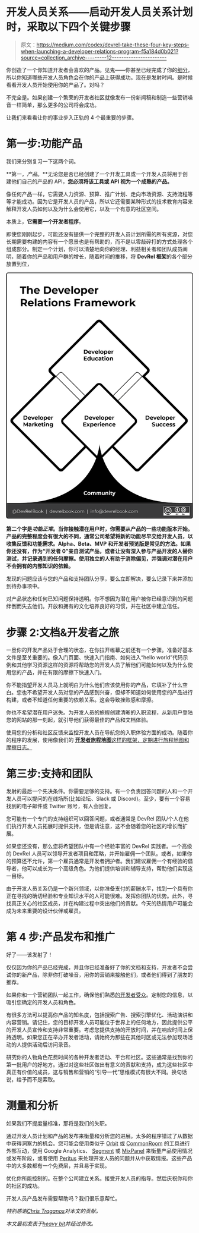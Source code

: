 # 开发人员关系——启动开发人员关系计划时，采取以下四个关键步骤

> 原文：<https://medium.com/codex/devrel-take-these-four-key-steps-when-launching-a-developer-relations-program-f5a184d0b021?source=collection_archive---------12----------------------->

你创造了一个你知道开发者会喜欢的产品。见鬼——你甚至已经完成了你的[细分](https://www.heavybit.com/library/article/heres-how-to-do-segmentation-better)，所以你知道哪些开发人员角色会在你的产品上获得成功。现在是发射时间。是时候看看开发人员开始使用你的产品了。对吗？

不完全是。如果创建一个繁荣的开发者社区就像发布一份新闻稿和制造一些营销噪音一样简单，那么更多的公司将会成功。

让我们来看看让你的事业步入正轨的 4 个最重要的步骤。

# 第一步:功能产品

我们来分别复习一下这两个词。

**第一，*产品*。**无论您是否已经创建了一个开发工具或一个开发人员将用于创建他们自己的产品的 API，**您必须将该工具或 API 视为一个成熟的产品。**

像任何产品一样，它需要人力资源、预算、推广计划、走向市场资源、支持流程等等才能成功。因为它是开发人员的产品，所以它还需要某种形式的技术教育内容来解释开发人员如何以及为什么会使用它，以及一个有意的社区空间。

本质上，**它需要一个开发者程序**。

即使您刚刚起步，可能还没有提供一个完整的开发人员计划所需的所有资源，对您长期需要构建的内容有一个愿景也是有帮助的，而不是以零敲碎打的方式处理各个组成部分。制定一个计划，你可以清楚地向你的经理、利益相关者和团队成员阐明，随着你的产品和用户群的增长，随着时间的推移，将 **DevRel 框架**的各个部分放置到位，

![](img/fe0bb24a518cd06043f1b9455582bcff.png)

**第二个字是*功能正常*。当你接触潜在用户时，你需要从产品的一些功能版本开始。产品的完整程度会有很大的不同，通常公司希望将新的功能尽早交给开发人员，以收集反馈和功能需求。Alpha、Beta、MVP 和开发者预览版是常见的方法。如果你还没有，作为“开发者 0”亲自测试产品，或者让没有深入参与产品开发的人替你测试，并记录遇到的任何摩擦。使用独立的人有助于消除偏见，并强调对潜在用户不会拥有的内部知识的依赖。**

发现的问题应该与您的产品和支持团队分享，要么立即解决，要么记录下来并添加到待办事项中。

对产品状态和任何已知问题保持透明。你不想因为潜在用户被你已经意识到的问题绊倒而失去他们。开放和拥有的文化培养良好的习惯，并在社区中建立信任。

# 步骤 2:文档&开发者之旅

一旦你的开发产品处于合理的状态，在你拉开帷幕之前还有一个步骤。准备好基本文件是至关重要的。像入门页面、快速入门指南、如何进入“hello world”代码示例和其他学习资源这样的资源将帮助您的开发人员了解他们可能如何以及为什么使用您的产品，并在有限的摩擦下快速入门。

你不能指望开发人员马上就明白为什么他们应该使用你的产品，它填补了什么空白。您也不希望开发人员对您的产品感到兴奋，但却不知道如何使用您的产品进行构建，或者不知道任何重要的依赖关系。这会导致挫败感和摩擦。

你也不希望潜在用户迷失。为开发人员的旅程创建清晰的入职流程，从新用户登陆您的网站的那一刻起，就引导他们获得最佳的产品和文档体验。

使用您的分析和社区反馈来监控开发人员在导航您的入职体验方面的成功。随着你的程序的发展，使用像我们的 [**开发者旅程地图**这样的框架，定期进行旅程地图和摩擦日志。](https://devrelbook.substack.com/p/the-developer-journey-map)

# 第三步:支持和团队

发射的最后一个先决条件。你需要足够的支持。有一个负责回答问题的人和一个开发人员可以提问的在线场所(比如论坛、Slack 或 Discord)。至少，要有一个容易找到的电子邮件或 Twitter 账号，有人会回复。

您可能有一个专门的支持组织可以回答问题，或者通常是 DevRel 团队/个人在他们执行开发人员拓展时提供支持，但是请注意，这不会随着您的社区的增长而扩展。

如果您还没有，那么您将希望团队中有一个经验丰富的 DevRel 实践者。一个高级的 DevRel 人员可以领导开发者项目和策略，并开始雇佣一个团队。或者，如果你的预算还不允许，第一个雇员通常是开发者拥护者。我们建议雇佣一个有经验的倡导者，他可以成长为一个高级角色。为他们提供培训和辅导支持，帮助他们实现这一目标。

由于开发人员关系仍是一个新兴领域，以你准备支付的薪酬水平，找到一个具有你正在寻找的确切经验和专业知识水平的人可能很难。发挥你团队的优势。此外，寻找真正关心的社区成员，并在构建过程中突出他们的贡献。今天的热情用户可能会成为未来重要的设计伙伴或雇员。

# 第 4 步:产品发布和推广

好了——该发射了！

仅仅因为你的产品已经完成，并且你已经准备好了你的文档和支持，开发者不会尝试你的新产品，除非你打破噪音，用你的营销来接触他们，或者他们得到了朋友的推荐。

如果你和一个营销团队一起工作，确保他们熟悉[的开发者受众](https://www.devmarketingguide.com/)。定制您的信息，以吸引您确定的开发人员和角色。

有很多方法可以提高你产品的知名度，包括搜索广告、搜索引擎优化、活动演讲和内容营销。请记住，您的目标开发人员可能位于世界上的任何地方，因此提供公平的开发人员宣传和支持非常重要。考虑您提供支持的开放时间，并在响应时间上保持透明。如果您正在举办开发者活动，请始终为那些在其他时区或无法参加现场活动的人提供活动后访问录音。

研究你的人物角色花费时间的各种开发者活动、平台和社区。这些通常是找到你的第一批用户的好地方。通过对这些社区做出有意义的贡献和支持，成为这些社区中真正有价值的成员，这与销售和营销的“引导一代”思维模式有很大不同。换句话说，给予而不是索取。

# 测量和分析

如果我们不提度量标准，那将是我们的失职。

通过开发人员计划和产品的发布来衡量和分析您的进展。太多的程序错过了从数据中获得洞察力的机会。您可能会使用类似于 [Orbit](https://orbit.love/) 或 [CommonRoom](https://www.commonroom.io/) 的工具进行外部互动，使用 Google Analytics、 [Segment](https://segment.com/) 或 [MixPanel](https://mixpanel.com/) 来衡量产品使用情况或发布阶段，或者使用 [Peritus](https://peritus.ai/) 来处理开发人员的问题并从中获取情报。这些产品中的大多数都有一个免费层，并且易于实现。

优化你所能控制的。在整个公司建立关系。接受开发人员的指导。然后庆祝你和你的社区的成功。

开发人员产品发布需要帮助吗？我们很乐意帮忙。

*特别感谢*[*Chris Traganos*](https://www.linkedin.com/in/ctraganos/)*对本文的贡献。*

*本文最初发表于*[*heavy bit*](https://www.heavybit.com/library/article/how-to-set-up-a-devrel-program)*并经过修改。*